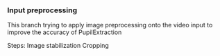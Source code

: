 ### Input preprocessing

This branch trying to apply image preprocessing onto the video input to improve
the accuracy of PupilExtraction

Steps:
Image stabilization
Cropping
